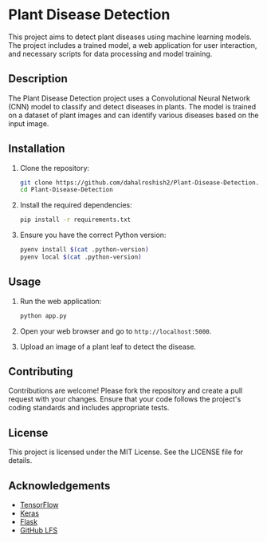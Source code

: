# Plant Disease Detection

This project aims to detect plant diseases using machine learning models. The project includes a trained model, a web application for user interaction, and necessary scripts for data processing and model training.

## Description

The Plant Disease Detection project uses a Convolutional Neural Network (CNN) model to classify and detect diseases in plants. The model is trained on a dataset of plant images and can identify various diseases based on the input image.

## Installation

1. Clone the repository:
    ```bash
    git clone https://github.com/dahalroshish2/Plant-Disease-Detection.git
    cd Plant-Disease-Detection
    ```

2. Install the required dependencies:
    ```bash
    pip install -r requirements.txt
    ```

3. Ensure you have the correct Python version:
    ```bash
    pyenv install $(cat .python-version)
    pyenv local $(cat .python-version)
    ```

## Usage

1. Run the web application:
    ```bash
    python app.py
    ```

2. Open your web browser and go to `http://localhost:5000`.

3. Upload an image of a plant leaf to detect the disease.

## Contributing

Contributions are welcome! Please fork the repository and create a pull request with your changes. Ensure that your code follows the project's coding standards and includes appropriate tests.

## License

This project is licensed under the MIT License. See the LICENSE file for details.

## Acknowledgements

- [TensorFlow](https://www.tensorflow.org/)
- [Keras](https://keras.io/)
- [Flask](https://flask.palletsprojects.com/)
- [GitHub LFS](https://git-lfs.github.com/)

